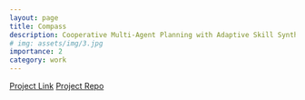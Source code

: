 ```yaml
---
layout: page
title: Compass
description: Cooperative Multi-Agent Planning with Adaptive Skill Synthesis
# img: assets/img/3.jpg
importance: 2
category: work
---
```


[<i class="fas fa-link"></i> Project Link](https://lizhyun.github.io/COMPASS/)
[<i class="fab fa-github"></i> Project Repo](https://github.com/lizhyun/COMPASS)

